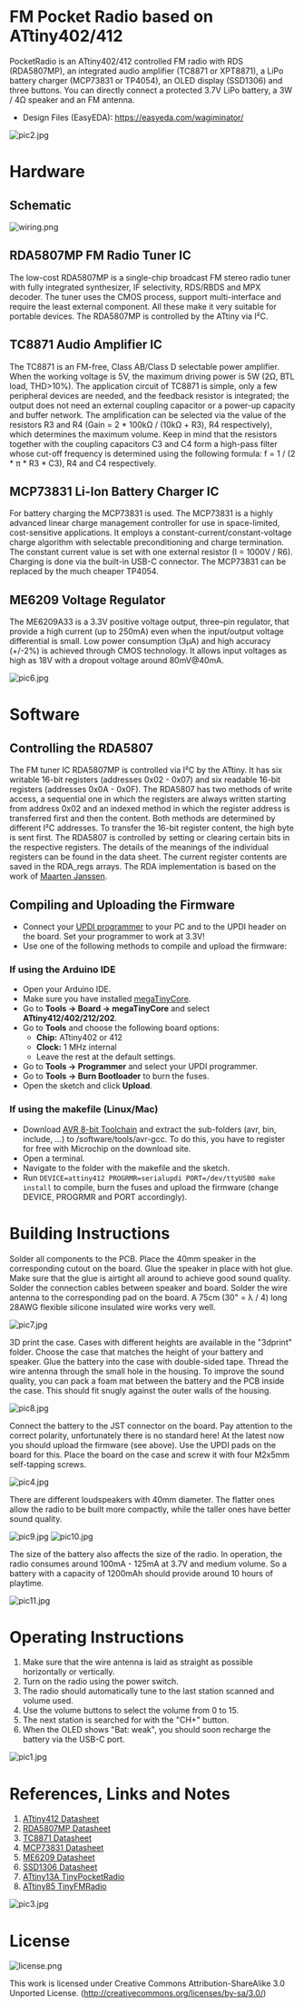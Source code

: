 # FM Pocket Radio based on ATtiny402/412
PocketRadio is an ATtiny402/412 controlled FM radio with RDS (RDA5807MP), an integrated audio amplifier (TC8871 or XPT8871), a LiPo battery charger (MCP73831 or TP4054), an OLED display (SSD1306) and three buttons. You can directly connect a protected 3.7V LiPo battery, a 3W / 4Ω speaker and an FM antenna.

- Design Files (EasyEDA): https://easyeda.com/wagiminator/

![pic2.jpg](https://raw.githubusercontent.com/wagiminator/ATtiny412-PocketRadio/main/documentation/PocketRadio_pic2.jpg)

# Hardware
## Schematic
![wiring.png](https://raw.githubusercontent.com/wagiminator/ATtiny412-PocketRadio/main/documentation/PocketRadio_wiring.png)

## RDA5807MP FM Radio Tuner IC
The low-cost RDA5807MP is a single-chip broadcast FM stereo radio tuner with fully integrated synthesizer, IF selectivity, RDS/RBDS and MPX decoder. The tuner uses the CMOS process, support multi-interface and require the least external component. All these make it very suitable for portable devices. The RDA5807MP is controlled by the ATtiny via I²C.

## TC8871 Audio Amplifier IC
The TC8871 is an FM-free, Class AB/Class D selectable power amplifier. When the working voltage is 5V, the maximum driving power is 5W (2Ω, BTL load, THD>10%). The application circuit of TC8871 is simple, only a few peripheral devices are needed, and the feedback resistor is integrated; the output does not need an external coupling capacitor or a power-up capacity and buffer network.
The amplification can be selected via the value of the resistors R3 and R4 (Gain = 2 * 100kΩ / (10kΩ + R3), R4 respectively), which determines the maximum volume. Keep in mind that the resistors together with the coupling capacitors C3 and C4 form a high-pass filter whose cut-off frequency is determined using the following formula: f = 1 / (2 * π * R3 * C3), R4 and C4 respectively.

## MCP73831 Li-Ion Battery Charger IC
For battery charging the MCP73831 is used. The MCP73831 is a highly advanced linear charge management controller for use in space-limited, cost-sensitive applications. It employs a constant-current/constant-voltage charge algorithm with selectable preconditioning and charge termination. The constant current value is set with one external resistor (I = 1000V / R6). Charging is done via the built-in USB-C connector. The MCP73831 can be replaced by the much cheaper TP4054.

## ME6209 Voltage Regulator
The ME6209A33 is a 3.3V positive voltage output, three–pin regulator, that provide a high current (up to 250mA) even when the input/output voltage differential is small. Low power consumption (3µA) and high accuracy (+/-2%) is achieved through CMOS technology. It allows input voltages as high as 18V with a dropout voltage around 80mV@40mA.

![pic6.jpg](https://raw.githubusercontent.com/wagiminator/ATtiny412-PocketRadio/main/documentation/PocketRadio_pic6.jpg)

# Software
## Controlling the RDA5807
The FM tuner IC RDA5807MP is controlled via I²C by the ATtiny. It has six writable 16-bit registers (addresses 0x02 - 0x07) and six readable 16-bit registers (addresses 0x0A - 0x0F). The RDA5807 has two methods of write access, a sequential one in which the registers are always written starting from address 0x02 and an indexed method in which the register address is transferred first and then the content. Both methods are determined by different I²C addresses. To transfer the 16-bit register content, the high byte is sent first. The RDA5807 is controlled by setting or clearing certain bits in the respective registers. The details of the meanings of the individual registers can be found in the data sheet. The current register contents are saved in the RDA_regs arrays. The RDA implementation is based on the work of [Maarten Janssen](https://hackaday.io/project/9009-arduino-radio-with-rds).

## Compiling and Uploading the Firmware
- Connect your [UPDI programmer](https://github.com/wagiminator/AVR-Programmer) to your PC and to the UPDI header on the board. Set your programmer to work at 3.3V!
- Use one of the following methods to compile and upload the firmware:

### If using the Arduino IDE
- Open your Arduino IDE.
- Make sure you have installed [megaTinyCore](https://github.com/SpenceKonde/megaTinyCore).
- Go to **Tools -> Board -> megaTinyCore** and select **ATtiny412/402/212/202**.
- Go to **Tools** and choose the following board options:
  - **Chip:**           ATtiny402 or 412
  - **Clock:**          1 MHz internal
  - Leave the rest at the default settings.
- Go to **Tools -> Programmer** and select your UPDI programmer.
- Go to **Tools -> Burn Bootloader** to burn the fuses.
- Open the sketch and click **Upload**.

### If using the makefile (Linux/Mac)
- Download [AVR 8-bit Toolchain](https://www.microchip.com/mplab/avr-support/avr-and-arm-toolchains-c-compilers) and extract the sub-folders (avr, bin, include, ...) to /software/tools/avr-gcc. To do this, you have to register for free with Microchip on the download site.
- Open a terminal.
- Navigate to the folder with the makefile and the sketch.
- Run `DEVICE=attiny412 PROGRMR=serialupdi PORT=/dev/ttyUSB0 make install` to compile, burn the fuses and upload the firmware (change DEVICE, PROGRMR and PORT accordingly).

# Building Instructions
Solder all components to the PCB. Place the 40mm speaker in the corresponding cutout on the board. Glue the speaker in place with hot glue. Make sure that the glue is airtight all around to achieve good sound quality. Solder the connection cables between speaker and board. Solder the wire antenna to the corresponding pad on the board. A 75cm (30" = λ / 4) long 28AWG flexible silicone insulated wire works very well.

![pic7.jpg](https://raw.githubusercontent.com/wagiminator/ATtiny412-PocketRadio/main/documentation/PocketRadio_pic7.jpg)

3D print the case. Cases with different heights are available in the "3dprint" folder. Choose the case that matches the height of your battery and speaker. Glue the battery into the case with double-sided tape. Thread the wire antenna through the small hole in the housing. To improve the sound quality, you can pack a foam mat between the battery and the PCB inside the case. This should fit snugly against the outer walls of the housing.

![pic8.jpg](https://raw.githubusercontent.com/wagiminator/ATtiny412-PocketRadio/main/documentation/PocketRadio_pic8.jpg)

Connect the battery to the JST connector on the board. Pay attention to the correct polarity, unfortunately there is no standard here! At the latest now you should upload the firmware (see above). Use the UPDI pads on the board for this. Place the board on the case and screw it with four M2x5mm self-tapping screws.

![pic4.jpg](https://raw.githubusercontent.com/wagiminator/ATtiny412-PocketRadio/main/documentation/PocketRadio_pic4.jpg)

There are different loudspeakers with 40mm diameter. The flatter ones allow the radio to be built more compactly, while the taller ones have better sound quality.

![pic9.jpg](https://raw.githubusercontent.com/wagiminator/ATtiny412-PocketRadio/main/documentation/PocketRadio_pic9.jpg)
![pic10.jpg](https://raw.githubusercontent.com/wagiminator/ATtiny412-PocketRadio/main/documentation/PocketRadio_pic10.jpg)

The size of the battery also affects the size of the radio. In operation, the radio consumes around 100mA - 125mA at 3.7V and medium volume. So a battery with a capacity of 1200mAh should provide around 10 hours of playtime.

![pic11.jpg](https://raw.githubusercontent.com/wagiminator/ATtiny412-PocketRadio/main/documentation/PocketRadio_pic11.jpg)

# Operating Instructions
1. Make sure that the wire antenna is laid as straight as possible horizontally or vertically.
2. Turn on the radio using the power switch.
3. The radio should automatically tune to the last station scanned and volume used.
4. Use the volume buttons to select the volume from 0 to 15.
5. The next station is searched for with the "CH+" button.
6. When the OLED shows "Bat: weak", you should soon recharge the battery via the USB-C port.

![pic1.jpg](https://raw.githubusercontent.com/wagiminator/ATtiny412-PocketRadio/main/documentation/PocketRadio_pic1.jpg)

# References, Links and Notes
1. [ATtiny412 Datasheet](https://ww1.microchip.com/downloads/aemDocuments/documents/MCU08/ProductDocuments/DataSheets/ATtiny212-214-412-414-416-DataSheet-DS40002287A.pdf)
2. [RDA5807MP Datasheet](https://datasheet.lcsc.com/lcsc/1806121226_RDA-Microelectronics-RDA5807MP_C167245.pdf)
3. [TC8871 Datasheet](https://datasheet.lcsc.com/lcsc/2202252130_Shenzhen-Fuman-Elec-TC8871_C89482.pdf)
4. [MCP73831 Datasheet](https://datasheet.lcsc.com/lcsc/1809191822_Microchip-Tech-MCP73831T-2ATI-OT_C14879.pdf)
5. [ME6209 Datasheet](https://datasheet.lcsc.com/lcsc/1811081822_MICRONE-Nanjing-Micro-One-Elec-ME6209A33M3G_C83508.pdf)
6. [SSD1306 Datasheet](https://cdn-shop.adafruit.com/datasheets/SSD1306.pdf)
7. [ATtiny13A TinyPocketRadio](https://github.com/wagiminator/ATtiny13-TinyPocketRadio)
8. [ATtiny85 TinyFMRadio](https://github.com/wagiminator/ATtiny85-TinyFMRadio)

![pic3.jpg](https://raw.githubusercontent.com/wagiminator/ATtiny412-PocketRadio/main/documentation/PocketRadio_pic3.jpg)

# License
![license.png](https://i.creativecommons.org/l/by-sa/3.0/88x31.png)

This work is licensed under Creative Commons Attribution-ShareAlike 3.0 Unported License. 
(http://creativecommons.org/licenses/by-sa/3.0/)
